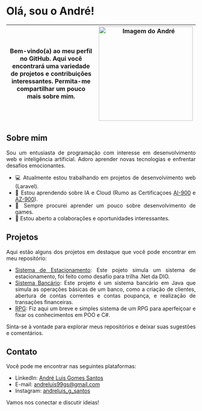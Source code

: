 # Olá, sou o André!

<div style="text-align: justify">

Bem-vindo(a) ao meu perfil no GitHub. Aqui você encontrará uma variedade de projetos e contribuições interessantes. Permita-me compartilhar um pouco mais sobre mim.</div> | <div style="text-align: center"><img src="https://i.ibb.co/9Z4Lp1Z/IMG-20240329-WA0027.jpg" alt="Imagem do André" width="250"></div> |
|---|---|

  ## Sobre mim

Sou um entusiasta de programação com interesse em desenvolvimento web e inteligência artificial. Adoro aprender novas tecnologias e enfrentar desafios emocionantes.

- 💻 Atualmente estou trabalhando em projetos de desenvolvimento web (Laravel).
- 🌱 Estou aprendendo sobre IA e Cloud (Rumo as Certificaçoes [AI-900](https://learn.microsoft.com/pt-br/credentials/certifications/azure-ai-fundamentals/?practice-assessment-type=certification) e [AZ-900](https://learn.microsoft.com/pt-br/credentials/certifications/azure-fundamentals/?practice-assessment-type=certification)).
- 💾 Sempre procurei aprender um pouco sobre desenvolvimento de games.
- 🤝 Estou aberto a colaborações e oportunidades interessantes.


## Projetos

Aqui estão alguns dos projetos em destaque que você pode encontrar em meu repositório:

- [Sistema de Estacionamento](https://github.com/AnLuGo/desafio-de-projeto-estacionamento-dotnet): Este pojeto simula um sistema de estacionamento, foi feito como desafio para trilha .Net da DIO.
- [Sistema Bancário](https://github.com/AnLuGo/BancoDigital): Este projeto é um sistema bancário em Java que simula as operações básicas de um banco, como a criação de clientes, abertura de contas correntes e contas poupança, e realização de transações financeiras.
- [RPG](https://github.com/AnLuGo/Dio_RPG): Fiz aqui um breve e simples sistema de um RPG para aperfeiçoar e fixar os conhecimentos em POO e C#.

Sinta-se à vontade para explorar meus repositórios e deixar suas sugestões e comentários.

## Contato

Você pode me encontrar nas seguintes plataformas:

- LinkedIn: [André Luis Gomes Santos](https://www.linkedin.com/in/andré-luís-gomes-santos-94510b2a3/)
- E-mail: andreluis99gs@gmail.com
- Instagram: [andreluis_g_santos](https://instagram.com/andreluis_g_santos?igshid=MzNlNGNkZWQ4Mg==)

Vamos nos conectar e discutir ideias!

